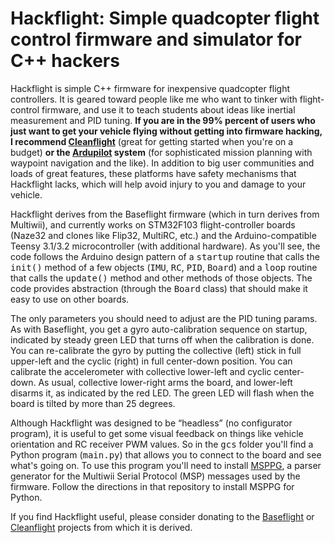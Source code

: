 # Hackflight: Simple quadcopter flight control firmware and simulator for C++ hackers

Hackflight is simple C++ firmware for inexpensive quadcopter flight
controllers.  It is geared toward people like me who want to tinker with
flight-control firmware, and use it to teach students about ideas like inertial
measurement and PID tuning.  <b>If you are in the 99% percent of users who just
want to get your vehicle flying without getting into firmware hacking, I
recommend [Cleanflight](http://cleanflight.com/)</b> (great for getting started
when you're on a budget) <b>or the
[Ardupilot](http://copter.ardupilot.org/ardupilot/index.html) system</b> (for
sophisticated mission planning with waypoint navigation and the like).  In
addition to big user communities and loads of great features, these platforms
have safety mechanisms that Hackflight lacks, which will help avoid injury to
you and damage to your vehicle.

Hackflight derives from the Baseflight firmware (which in turn derives from
Multiwii), and currently works on STM32F103 flight-controller boards
(Naze32 and clones like Flip32, MultiRC, etc.) and the Arduino-compatible Teensy 3.1/3.2
microcontroller (with additional hardware).  As you'll see, the code follows
the Arduino design pattern of a <tt>startup</tt> routine that calls the
<tt>init()</tt> method of a few objects (<tt>IMU</tt>, <tt>RC</tt>,
<tt>PID</tt>, <tt>Board</tt>) and a <tt>loop</tt> routine that calls the
<tt>update()</tt> method and other methods of those objects.  The code provides
abstraction (through the <tt>Board</tt> class) that should make it easy to use
on other boards.  

The only parameters you should need to adjust are the PID tuning params.  As
with Baseflight, you get a gyro auto-calibration sequence on startup, indicated
by  steady green LED that turns off when the calibration is done.  You can
re-calibrate the gyro by putting the collective (left) stick in full upper-left
and the cyclic (right) in full center-down position.  You can calibrate the
accelerometer with collective lower-left and cyclic center-down.  As usual,
collective lower-right arms the board, and lower-left disarms it, as indicated
by the red LED.  The green LED will flash when the board is tilted by more than
25 degrees.

Although Hackflight was designed to be &ldquo;headless&rdquo; (no configurator program),
it is useful to get some visual feedback on things like vehicle orientation and RC receiver
PWM values.  So in the <tt>gcs</tt> folder you'll find a Python program (<tt>main.py</tt>)
that allows you to connect to the board and see what's going on.  To use this program you'll
need to install [MSPPG](https://github.com/simondlevy/hackflight/tree/master/parser), a
parser generator for the Multiwii Serial Protocol (MSP) messages used by the
firmware. Follow the directions in that repository to install MSPPG for Python.

If you find Hackflight useful, please consider donating
to the [Baseflight](https://goo.gl/3tyFhz) or 
[Cleanflight](https://www.paypal.com/cgi-bin/webscr?cmd=_s-xclick&hosted_button_id=TSQKVT6UYKGL6)
projects from which it is derived.


